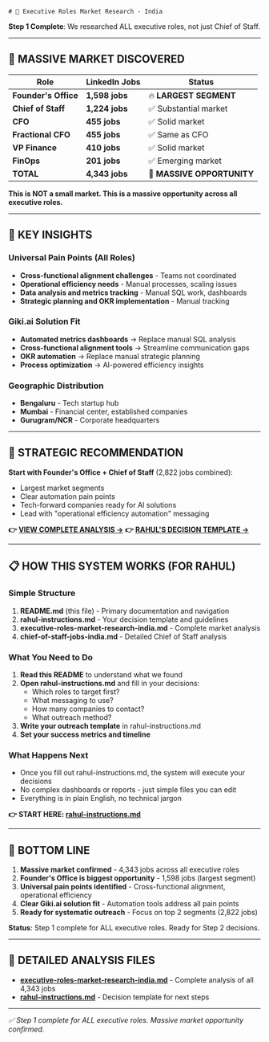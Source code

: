     # 🎯 Executive Roles Market Research - India

**Step 1 Complete**: We researched ALL executive roles, not just Chief of Staff.

---

## 🚨 **MASSIVE MARKET DISCOVERED**

| Role | LinkedIn Jobs | Status |
|------|---------------|--------|
| **Founder's Office** | **1,598 jobs** | 🔥 **LARGEST SEGMENT** |
| **Chief of Staff** | **1,224 jobs** | ✅ Substantial market |
| **CFO** | **455 jobs** | ✅ Solid market |
| **Fractional CFO** | **455 jobs** | ✅ Same as CFO |
| **VP Finance** | **410 jobs** | ✅ Solid market |
| **FinOps** | **201 jobs** | ✅ Emerging market |
| **TOTAL** | **4,343 jobs** | 🚀 **MASSIVE OPPORTUNITY** |

**This is NOT a small market. This is a massive opportunity across all executive roles.**

---

## 🎯 **KEY INSIGHTS**

### Universal Pain Points (All Roles)
- **Cross-functional alignment challenges** - Teams not coordinated
- **Operational efficiency needs** - Manual processes, scaling issues
- **Data analysis and metrics tracking** - Manual SQL work, dashboards
- **Strategic planning and OKR implementation** - Manual tracking

### Giki.ai Solution Fit
- **Automated metrics dashboards** → Replace manual SQL analysis
- **Cross-functional alignment tools** → Streamline communication gaps
- **OKR automation** → Replace manual strategic planning
- **Process optimization** → AI-powered efficiency insights

### Geographic Distribution
- **Bengaluru** - Tech startup hub
- **Mumbai** - Financial center, established companies
- **Gurugram/NCR** - Corporate headquarters

---

## 🚀 **STRATEGIC RECOMMENDATION**

**Start with Founder's Office + Chief of Staff** (2,822 jobs combined):
- Largest market segments
- Clear automation pain points
- Tech-forward companies ready for AI solutions
- Lead with "operational efficiency automation" messaging

**👉 [VIEW COMPLETE ANALYSIS →](executive-roles-market-research-india.md)**
**👉 [RAHUL'S DECISION TEMPLATE →](rahul-instructions.md)**

---

## 📋 **HOW THIS SYSTEM WORKS (FOR RAHUL)**

### Simple Structure
1. **README.md** (this file) - Primary documentation and navigation
2. **rahul-instructions.md** - Your decision template and guidelines
3. **executive-roles-market-research-india.md** - Complete market analysis
4. **chief-of-staff-jobs-india.md** - Detailed Chief of Staff analysis

### What You Need to Do
1. **Read this README** to understand what we found
2. **Open rahul-instructions.md** and fill in your decisions:
   - Which roles to target first?
   - What messaging to use?
   - How many companies to contact?
   - What outreach method?
3. **Write your outreach template** in rahul-instructions.md
4. **Set your success metrics and timeline**

### What Happens Next
- Once you fill out rahul-instructions.md, the system will execute your decisions
- No complex dashboards or reports - just simple files you can edit
- Everything is in plain English, no technical jargon

**👉 START HERE: [rahul-instructions.md](rahul-instructions.md)**

---

## 🎯 **BOTTOM LINE**

1. **Massive market confirmed** - 4,343 jobs across all executive roles
2. **Founder's Office is biggest opportunity** - 1,598 jobs (largest segment)
3. **Universal pain points identified** - Cross-functional alignment, operational efficiency
4. **Clear Giki.ai solution fit** - Automation tools address all pain points
5. **Ready for systematic outreach** - Focus on top 2 segments (2,822 jobs)

**Status**: Step 1 complete for ALL executive roles. Ready for Step 2 decisions.

---

## 📁 **DETAILED ANALYSIS FILES**

- **[executive-roles-market-research-india.md](executive-roles-market-research-india.md)** - Complete analysis of all 4,343 jobs
- **[rahul-instructions.md](rahul-instructions.md)** - Decision template for next steps

---

*✅ Step 1 complete for ALL executive roles. Massive market opportunity confirmed.*
